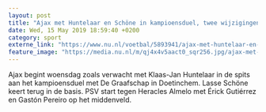 ```yaml
---
layout: post
title: "Ajax met Huntelaar en Schöne in kampioensduel, twee wijzigingen bij PSV"
date: Wed, 15 May 2019 18:59:40 +0200
category: sport
externe_link: "https://www.nu.nl/voetbal/5893941/ajax-met-huntelaar-en-schone-in-kampioensduel-twee-wijzigingen-bij-psv.html"
feature_image: "https://media.nu.nl/m/qj4x4v5aact0_sqr256.jpg/ajax-met-huntelaar-en-schone-in-kampioensduel-twee-wijzigingen-bij-psv.jpg"
---
```


Ajax begint woensdag zoals verwacht met Klaas-Jan Huntelaar in de spits aan het kampioensduel met De Graafschap in Doetinchem. Lasse Schöne keert terug in de basis. PSV start tegen Heracles Almelo met Érick Gutiérrez en Gastón Pereiro op het middenveld.

